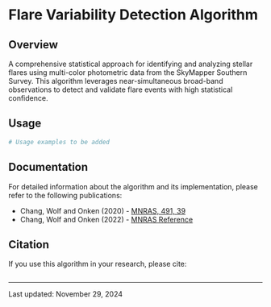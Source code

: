 # Flare Variability Detection Algorithm

## Overview
A comprehensive statistical approach for identifying and analyzing stellar flares using multi-color photometric data from the SkyMapper Southern Survey. This algorithm leverages near-simultaneous broad-band observations to detect and validate flare events with high statistical confidence.

## Usage

```python
# Usage examples to be added
```

## Documentation
For detailed information about the algorithm and its implementation, please refer to the following publications:

- Chang, Wolf and Onken (2020) - [MNRAS, 491, 39](https://ui.adsabs.harvard.edu/abs/2020MNRAS.491...39C/abstract)
- Chang, Wolf and Onken (2022) - [MNRAS Reference](https://ui.adsabs.harvard.edu/abs/2020MNRAS.491...39C/abstract)

## Citation
If you use this algorithm in your research, please cite:

```bibtex

```

---
Last updated: November 29, 2024
